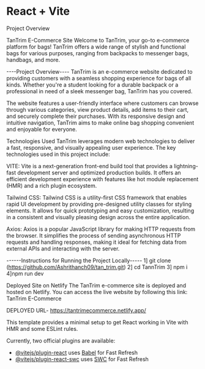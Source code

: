 # React + Vite
Project Overview


TanTrim E-Commerce Site
Welcome to TanTrim, your go-to e-commerce platform for bags! TanTrim offers a wide range of stylish and functional bags for various purposes, ranging from backpacks to messenger bags, handbags, and more.

----Project Overview----
TanTrim is an e-commerce website dedicated to providing customers with a seamless shopping experience for bags of all kinds. Whether you're a student looking for a durable backpack or a professional in need of a sleek messenger bag, TanTrim has you covered.

The website features a user-friendly interface where customers can browse through various categories, view product details, add items to their cart, and securely complete their purchases. With its responsive design and intuitive navigation, TanTrim aims to make online bag shopping convenient and enjoyable for everyone.

Technologies Used
TanTrim leverages modern web technologies to deliver a fast, responsive, and visually appealing user experience. The key technologies used in this project include:

VITE: Vite is a next-generation front-end build tool that provides a lightning-fast development server and optimized production builds. It offers an efficient development experience with features like hot module replacement (HMR) and a rich plugin ecosystem.

Tailwind CSS: Tailwind CSS is a utility-first CSS framework that enables rapid UI development by providing pre-designed utility classes for styling elements. It allows for quick prototyping and easy customization, resulting in a consistent and visually pleasing design across the entire application.

Axios: Axios is a popular JavaScript library for making HTTP requests from the browser. It simplifies the process of sending asynchronous HTTP requests and handling responses, making it ideal for fetching data from external APIs and interacting with the server.

------Instructions for Running the Project Locally-----
1] git clone (https://github.com/Ashrithanch09/tan_trim.git)
2] cd TannTrim
3] npm i 
4]npm run dev

Deployed Site on Netlify
The TanTrim e-commerce site is deployed and hosted on Netlify. You can access the live website by following this link: TanTrim E-Commerce

DEPLOYED URL- https://tantrimecommerce.netlify.app/


This template provides a minimal setup to get React working in Vite with HMR and some ESLint rules.

Currently, two official plugins are available:

- [@vitejs/plugin-react](https://github.com/vitejs/vite-plugin-react/blob/main/packages/plugin-react/README.md) uses [Babel](https://babeljs.io/) for Fast Refresh
- [@vitejs/plugin-react-swc](https://github.com/vitejs/vite-plugin-react-swc) uses [SWC](https://swc.rs/) for Fast Refresh
